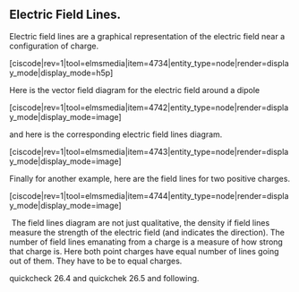 ## Electric Field Lines. 

Electric field lines are a graphical representation of the electric field near a configuration of charge. 

[ciscode|rev=1|tool=elmsmedia|item=4734|entity_type=node|render=display_mode|display_mode=h5p]

Here is the vector field diagram for the electric field around a dipole

[ciscode|rev=1|tool=elmsmedia|item=4742|entity_type=node|render=display_mode|display_mode=image]

and here is the corresponding electric field lines diagram. 

[ciscode|rev=1|tool=elmsmedia|item=4743|entity_type=node|render=display_mode|display_mode=image]

Finally for another example, here are the field lines for two positive charges. 

[ciscode|rev=1|tool=elmsmedia|item=4744|entity_type=node|render=display_mode|display_mode=image]

<lrndesign-sidenote label="Instructor Note" icon="bookmark" bg-color="#c2e5f2">
 The field lines diagram are not just qualitative, the density if field lines measure the strength of the electric field (and indicates the direction). The number of field lines emanating from a charge is a measure of how strong that charge is. Here both point charges have equal number of lines going out of them. They have to be to equal charges. 
</lrndesign-sidenote>


quickcheck 26.4 and quickchek 26.5 and following. 